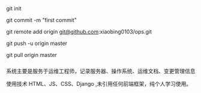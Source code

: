 #####

git init

git commit -m "first commit"

git remote add origin git@github.com:xiaobing0103/ops.git

git push -u origin master

git pull origin master

#####

系统主要是服务于运维工程师，记录服务器、操作系统、运维文档、变更管理信息

使用技术 HTML、JS、CSS、Django ,未引用任何前端框架，纯个人学习使用。                
